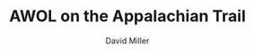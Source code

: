 ---
title: AWOL on the Appalachian Trail 
author: David Miller
medium: audio
rating: positive
value: 64
---
